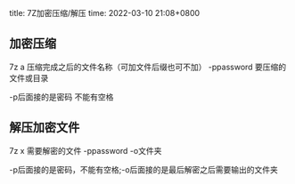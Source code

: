 title: 7Z加密压缩/解压
time: 2022-03-10 21:08+0800

## 加密压缩

7z a 压缩完成之后的文件名称（可加文件后缀也可不加）  -ppassword 要压缩的文件或目录

-p后面接的是密码 不能有空格

## 解压加密文件

7z x 需要解密的文件 -ppassword -o文件夹

-p后面接的是密码，不能有空格;-o后面接的是最后解密之后需要输出的文件夹
